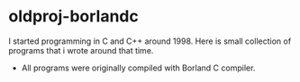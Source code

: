 oldproj-borlandc
================

I started programming in C and C++ around 1998. Here is small collection
of programs that i wrote around that time.

 - All programs were originally compiled with Borland C compiler.
